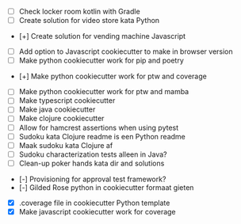 - [ ] Check locker room kotlin with Gradle
- [ ] Create solution for video store kata Python
- [+] Create solution for vending machine Javascript
- [ ] Add option to Javascript cookiecutter to make in browser version
- [ ] Make python cookiecutter work for pip and poetry
- [+] Make python cookiecutter work for ptw and coverage
- [ ] Make python cookiecutter work for ptw and mamba
- [ ] Make typescript cookiecutter
- [ ] Make java cookiecutter
- [ ] Make clojure cookiecutter
- [ ] Allow for hamcrest assertions when using pytest
- [ ] Sudoku kata Clojure readme is een Python readme
- [ ] Maak sudoku kata Clojure af
- [ ] Sudoku characterization tests alleen in Java?
- [ ] Clean-up poker hands kata dir and solutions
- [-] Provisioning for approval test framework?
- [-] Gilded Rose python in cookiecutter formaat gieten
- [X] .coverage file in cookiecutter Python template
- [X] Make javascript cookiecutter work for coverage
